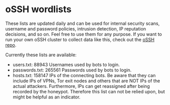 # oSSH wordlists
These lists are updated daily and can be used for internal security scans, username and password policies, intrusion detection, IP reputation decisions, and so on. Feel free to use them for any purpose. If you want to run your own oSSH cluster to collect data like this, check out the [oSSH repo](https://github.com/toxyl/ossh).  

Currently these lists are available:  
- users.txt: 88943                                                                                                                                                                                                                                                                                                                                                                                                                                                                                              Usernames used by bots to login. 
- passwords.txt: 265561                                                                                                                                                                                                                                                                                                                                                                                                                                                                                              Passwords used by bots to login. 
- hosts.txt: 158147                                                                                                                                                                                                                                                                                                                                                                                                                                                                                              IPs of the connecting bots. Be aware that they can include IPs of VPNs, Tor exit nodes and others that are NOT IPs of the actual attackers. Furthermore, IPs can get reassigned after being recorded by the honeypot. Therefore this list can not be relied upon, but might be helpful as an indicator.
